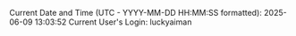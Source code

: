Current Date and Time (UTC - YYYY-MM-DD HH:MM:SS formatted): 2025-06-09 13:03:52
Current User's Login: luckyaiman
